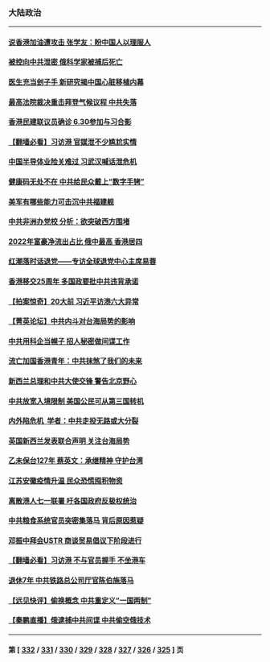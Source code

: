 ### 大陆政治
---
#### [说香港加油遭攻击 张学友：盼中国人以理服人](../../pages/ncid277/n13772742.md) 
#### [被控向中共泄密 俄科学家被捕后死亡](../../pages/ncid277/n13772686.md) 
#### [医生充当刽子手 新研究揭中国心脏移植内幕](../../pages/ncid277/n13772291.md) 
#### [最高法院裁决重击拜登气候议程 中共失落](../../pages/ncid277/n13772409.md) 
#### [香港民建联议员确诊 6.30参加与习合影](../../pages/ncid277/n13772533.md) 
#### [【翻墙必看】习访港 官媒泄不少尴尬实情](../../pages/ncid277/n13772417.md) 
#### [中国半导体业险关难过 习武汉喊话泄危机](../../pages/ncid277/n13772457.md) 
#### [健康码无处不在 中共给民众戴上“数字手铐”](../../pages/ncid277/n13770980.md) 
#### [美军有哪些能力可击沉中共福建舰](../../pages/ncid277/n13768157.md) 
#### [中共非洲办党校 分析：欲突破西方围堵](../../pages/ncid277/n13772412.md) 
#### [2022年富豪净流出占比 俄中最高 香港居四](../../pages/ncid277/n13772440.md) 
#### [红潮落时话退党——专访全球退党中心主席易蓉](../../pages/ncid277/n13772427.md) 
#### [香港移交25周年 多国政要批中共违背承诺](../../pages/ncid277/n13772424.md) 
#### [【拍案惊奇】20大前 习近平访港六大异常](../../pages/ncid277/n13772346.md) 
#### [【菁英论坛】中共内斗对台海局势的影响](../../pages/ncid277/n13772350.md) 
#### [中共用科企当幌子 招人秘密做间谍工作](../../pages/ncid277/n13772288.md) 
#### [流亡加国香港青年：中共抹煞了我们的未来](../../pages/ncid277/n13772284.md) 
#### [新西兰总理和中共大使交锋 警告北京野心](../../pages/ncid277/n13772233.md) 
#### [中共放宽入境限制 美国公民可从第三国转机](../../pages/ncid277/n13772091.md) 
#### [内外陷危机  学者：中共走投无路或大分裂](../../pages/ncid277/n13771996.md) 
#### [英国新西兰发表联合声明 关注台海局势](../../pages/ncid277/n13772032.md) 
#### [乙未保台127年 蔡英文：承继精神 守护台湾](../../pages/ncid277/n13771967.md) 
#### [江苏安徽疫情升温 民众恐慌囤积物资](../../pages/ncid277/n13771992.md) 
#### [离散港人七一联署 吁各国政府反极权统治](../../pages/ncid277/n13771958.md) 
#### [中共粮食系统官员突密集落马 背后原因惹疑](../../pages/ncid277/n13771806.md) 
#### [邓振中拜会USTR 商谈贸易倡议下阶段进行](../../pages/ncid277/n13771825.md) 
#### [【翻墙必看】习访港 不与官员握手 不坐港车](../../pages/ncid277/n13771836.md) 
#### [退休7年 中共铁路总公司厅官陈伯施落马](../../pages/ncid277/n13771775.md) 
#### [【远见快评】偷换概念 中共重定义“一国两制”](../../pages/ncid277/n13771721.md) 
#### [【秦鹏直播】俄逮捕中共间谍 中共偷空俄技术](../../pages/ncid277/n13771492.md) 

---
#### 第 [ [332](./332.md) / [331](./331.md) / [330](./330.md) / [329](./329.md) / [328](./328.md) / [327](./327.md) / [326](./326.md) / [325](./325.md) ] 页
